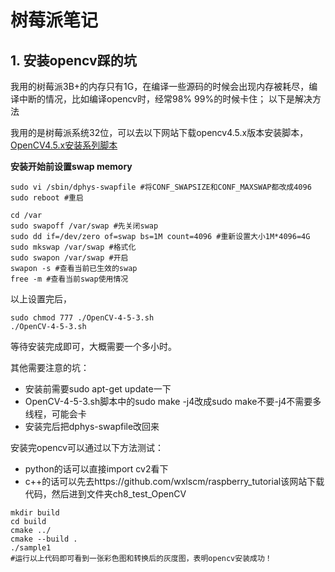 # 树莓派笔记

## 1. 安装opencv踩的坑

我用的树莓派3B+的内存只有1G，在编译一些源码的时候会出现内存被耗尽，编译中断的情况，比如编译opencv时，经常98% 99%的时候卡住；
以下是解决方法

我用的是树莓派系统32位，可以去以下网站下载opencv4.5.x版本安装脚本，
[OpenCV4.5.x安装系列脚本](https://github.com/Qengineering/Install-OpenCV-Raspberry-Pi-32-bits)


**安装开始前设置swap memory**
```shell
sudo vi /sbin/dphys-swapfile #将CONF_SWAPSIZE和CONF_MAXSWAP都改成4096
sudo reboot #重启

cd /var
sudo swapoff /var/swap #先关闭swap
sudo dd if=/dev/zero of=swap bs=1M count=4096 #重新设置大小1M*4096=4G
sudo mkswap /var/swap #格式化
sudo swapon /var/swap #开启
swapon -s #查看当前已生效的swap
free -m #查看当前swap使用情况
```

以上设置完后，
```shell
sudo chmod 777 ./OpenCV-4-5-3.sh
./OpenCV-4-5-3.sh
```
等待安装完成即可，大概需要一个多小时。

其他需要注意的坑：
 - 安装前需要sudo apt-get update一下
 - OpenCV-4-5-3.sh脚本中的sudo make -j4改成sudo make不要-j4不需要多线程，可能会卡
 - 安装完后把dphys-swapfile改回来
 
安装完opencv可以通过以下方法测试：
 - python的话可以直接import cv2看下
 - c++的话可以先去https://github.com/wxlscm/raspberry_tutorial该网站下载代码，然后进到文件夹ch8_test_OpenCV
```shell
mkdir build
cd build
cmake ../
cmake --build .
./sample1
#运行以上代码即可看到一张彩色图和转换后的灰度图，表明opencv安装成功！
```

